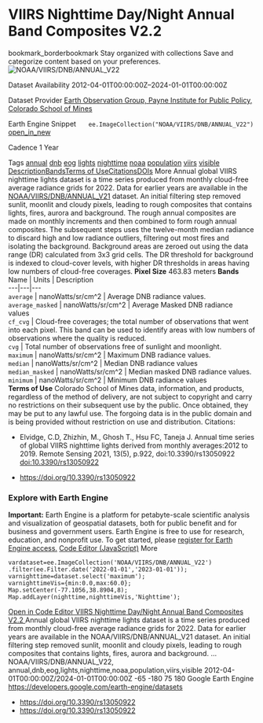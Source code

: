  
#  VIIRS Nighttime Day/Night Annual Band Composites V2.2 
bookmark_borderbookmark Stay organized with collections  Save and categorize content based on your preferences.
![NOAA/VIIRS/DNB/ANNUAL_V22](https://developers.google.com/earth-engine/datasets/images/NOAA/NOAA_VIIRS_DNB_ANNUAL_V22_sample.png) 

Dataset Availability
    2012-04-01T00:00:00Z–2024-01-01T00:00:00Z 

Dataset Provider
     [ Earth Observation Group, Payne Institute for Public Policy, Colorado School of Mines ](https://eogdata.mines.edu/products/vnl/#annual_v2) 

Earth Engine Snippet
     `    ee.ImageCollection("NOAA/VIIRS/DNB/ANNUAL_V22")   ` [ open_in_new ](https://code.earthengine.google.com/?scriptPath=Examples:Datasets/NOAA/NOAA_VIIRS_DNB_ANNUAL_V22) 

Cadence
    1 Year 

Tags
     [annual](https://developers.google.com/earth-engine/datasets/tags/annual) [dnb](https://developers.google.com/earth-engine/datasets/tags/dnb) [eog](https://developers.google.com/earth-engine/datasets/tags/eog) [lights](https://developers.google.com/earth-engine/datasets/tags/lights) [nighttime](https://developers.google.com/earth-engine/datasets/tags/nighttime) [noaa](https://developers.google.com/earth-engine/datasets/tags/noaa) [population](https://developers.google.com/earth-engine/datasets/tags/population) [viirs](https://developers.google.com/earth-engine/datasets/tags/viirs) [visible](https://developers.google.com/earth-engine/datasets/tags/visible)
[Description](https://developers.google.com/earth-engine/datasets/catalog/NOAA_VIIRS_DNB_ANNUAL_V22#description)[Bands](https://developers.google.com/earth-engine/datasets/catalog/NOAA_VIIRS_DNB_ANNUAL_V22#bands)[Terms of Use](https://developers.google.com/earth-engine/datasets/catalog/NOAA_VIIRS_DNB_ANNUAL_V22#terms-of-use)[Citations](https://developers.google.com/earth-engine/datasets/catalog/NOAA_VIIRS_DNB_ANNUAL_V22#citations)[DOIs](https://developers.google.com/earth-engine/datasets/catalog/NOAA_VIIRS_DNB_ANNUAL_V22#dois) More
Annual global VIIRS nighttime lights dataset is a time series produced from monthly cloud-free average radiance grids for 2022. Data for earlier years are available in the [NOAA/VIIRS/DNB/ANNUAL_V21](https://developers.google.com/earth-engine/datasets/catalog/NOAA_VIIRS_DNB_ANNUAL_V21) dataset.
An initial filtering step removed sunlit, moonlit and cloudy pixels, leading to rough composites that contains lights, fires, aurora and background. The rough annual composites are made on monthly increments and then combined to form rough annual composites.
The subsequent steps uses the twelve-month median radiance to discard high and low radiance outliers, filtering out most fires and isolating the background. Background areas are zeroed out using the data range (DR) calculated from 3x3 grid cells. The DR threshold for background is indexed to cloud-cover levels, with higher DR thresholds in areas having low numbers of cloud-free coverages.
**Pixel Size** 463.83 meters 
**Bands**
Name | Units | Description  
---|---|---  
`average` | nanoWatts/sr/cm^2 | Average DNB radiance values.  
`average_masked` | nanoWatts/sr/cm^2 | Average Masked DNB radiance values  
`cf_cvg` | Cloud-free coverages; the total number of observations that went into each pixel. This band can be used to identify areas with low numbers of observations where the quality is reduced.  
`cvg` | Total number of observations free of sunlight and moonlight.  
`maximum` | nanoWatts/sr/cm^2 | Maximum DNB radiance values.  
`median` | nanoWatts/sr/cm^2 | Median DNB radiance values  
`median_masked` | nanoWatts/sr/cm^2 | Median masked DNB radiance values.  
`minimum` | nanoWatts/sr/cm^2 | Minimum DNB radiance values  
**Terms of Use**
Colorado School of Mines data, information, and products, regardless of the method of delivery, are not subject to copyright and carry no restrictions on their subsequent use by the public. Once obtained, they may be put to any lawful use. The forgoing data is in the public domain and is being provided without restriction on use and distribution.
Citations:
  * Elvidge, C.D, Zhizhin, M., Ghosh T., Hsu FC, Taneja J. Annual time series of global VIIRS nighttime lights derived from monthly averages:2012 to 2019. Remote Sensing 2021, 13(5), p.922, doi:10.3390/rs13050922 [doi:10.3390/rs13050922](https://doi.org/10.3390/rs13050922)


  * [ https://doi.org/10.3390/rs13050922 ](https://doi.org/10.3390/rs13050922)


### Explore with Earth Engine
**Important:** Earth Engine is a platform for petabyte-scale scientific analysis and visualization of geospatial datasets, both for public benefit and for business and government users. Earth Engine is free to use for research, education, and nonprofit use. To get started, please [register for Earth Engine access.](https://console.cloud.google.com/earth-engine)
[Code Editor (JavaScript)](https://developers.google.com/earth-engine/datasets/catalog/NOAA_VIIRS_DNB_ANNUAL_V22#code-editor-javascript-sample) More
```
vardataset=ee.ImageCollection('NOAA/VIIRS/DNB/ANNUAL_V22')
.filter(ee.Filter.date('2022-01-01','2023-01-01'));
varnighttime=dataset.select('maximum');
varnighttimeVis={min:0.0,max:60.0};
Map.setCenter(-77.1056,38.8904,8);
Map.addLayer(nighttime,nighttimeVis,'Nighttime');
```
[ Open in Code Editor ](https://code.earthengine.google.com/?scriptPath=Examples:Datasets/NOAA/NOAA_VIIRS_DNB_ANNUAL_V22)
[ VIIRS Nighttime Day/Night Annual Band Composites V2.2 ](https://developers.google.com/earth-engine/datasets/catalog/NOAA_VIIRS_DNB_ANNUAL_V22)
Annual global VIIRS nighttime lights dataset is a time series produced from monthly cloud-free average radiance grids for 2022. Data for earlier years are available in the NOAA/VIIRS/DNB/ANNUAL_V21 dataset. An initial filtering step removed sunlit, moonlit and cloudy pixels, leading to rough composites that contains lights, fires, aurora and background. …
NOAA/VIIRS/DNB/ANNUAL_V22, annual,dnb,eog,lights,nighttime,noaa,population,viirs,visible 
2012-04-01T00:00:00Z/2024-01-01T00:00:00Z
-65 -180 75 180 
Google Earth Engine
https://developers.google.com/earth-engine/datasets
  * [ https://doi.org/10.3390/rs13050922 ](https://doi.org/https://eogdata.mines.edu/products/vnl/#annual_v2)
  * [ https://doi.org/10.3390/rs13050922 ](https://doi.org/https://developers.google.com/earth-engine/datasets/catalog/NOAA_VIIRS_DNB_ANNUAL_V22)


